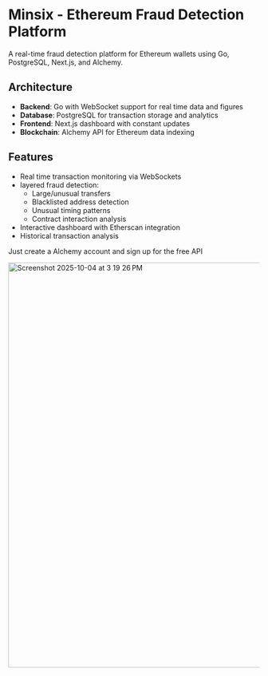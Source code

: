 # Minsix - Ethereum Fraud Detection Platform

A real-time fraud detection platform for Ethereum wallets using Go, PostgreSQL, Next.js, and Alchemy.

## Architecture

- **Backend**: Go with WebSocket support for real time data and figures
- **Database**: PostgreSQL for transaction storage and analytics
- **Frontend**: Next.js dashboard with constant updates
- **Blockchain**: Alchemy API for Ethereum data indexing

## Features

- Real time transaction monitoring via WebSockets
- layered fraud detection:
  - Large/unusual transfers
  - Blacklisted address detection
  - Unusual timing patterns
  - Contract interaction analysis
- Interactive dashboard with Etherscan integration
- Historical transaction analysis

Just create a Alchemy account and sign up for the free API

<img width="1384" height="812" alt="Screenshot 2025-10-04 at 3 19 26 PM" src="https://github.com/user-attachments/assets/de6a7e6c-c0e8-40d8-8ba7-febfa2397531" />
